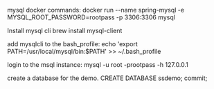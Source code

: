 mysql docker commands:
docker run --name spring-mysql -e MYSQL_ROOT_PASSWORD=rootpass -p 3306:3306 mysql

Install mysql cli
brew install mysql-client

add mysqlcli to the bash_profile:
echo 'export PATH=/usr/local/mysql/bin:$PATH' >> ~/.bash_profile

login to the msql instance:
mysql -u root -prootpass -h 127.0.0.1

create a database for the demo.
CREATE DATABASE ssdemo;
commit;

